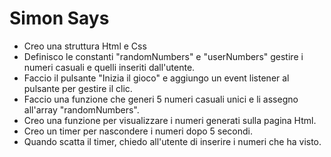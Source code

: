 # Simon Says
- Creo una struttura Html e Css
- Definisco le constanti "randomNumbers" e "userNumbers" gestire i numeri casuali e quelli inseriti dall'utente.
- Faccio il pulsante "Inizia il gioco" e aggiungo un event listener al pulsante per gestire il clic.
- Faccio una funzione che generi 5 numeri casuali unici e li assegno all'array "randomNumbers".
- Creo una funzione per visualizzare i numeri generati sulla pagina Html.
- Creo un timer per nascondere i numeri dopo 5 secondi.
- Quando scatta il timer, chiedo all'utente di inserire i numeri che ha visto.